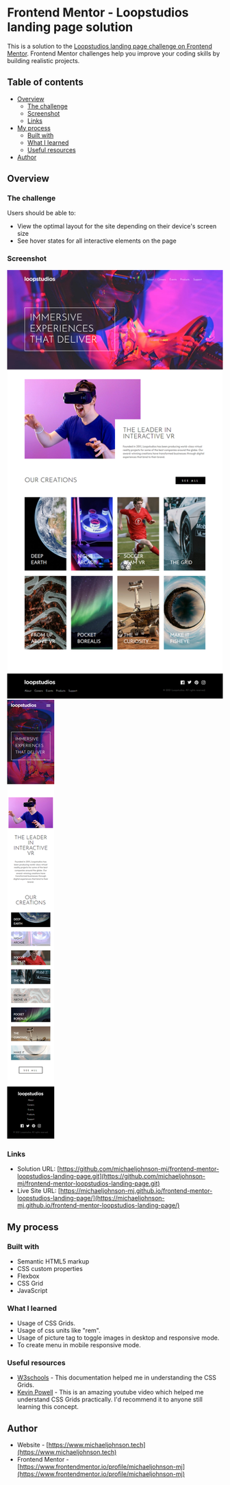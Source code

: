 # Frontend Mentor - Loopstudios landing page solution

This is a solution to the [Loopstudios landing page challenge on Frontend Mentor](https://www.frontendmentor.io/challenges/loopstudios-landing-page-N88J5Onjw). Frontend Mentor challenges help you improve your coding skills by building realistic projects.

## Table of contents

- [Overview](#overview)
  - [The challenge](#the-challenge)
  - [Screenshot](#screenshot)
  - [Links](#links)
- [My process](#my-process)
  - [Built with](#built-with)
  - [What I learned](#what-i-learned)
  - [Useful resources](#useful-resources)
- [Author](#author)

## Overview

### The challenge

Users should be able to:

- View the optimal layout for the site depending on their device's screen size
- See hover states for all interactive elements on the page

### Screenshot

![](./screenshots/screenshot-web.png)
![](./screenshots/screenshot-mobile.png)

### Links

- Solution URL: [https://github.com/michaeljohnson-mj/frontend-mentor-loopstudios-landing-page.git](https://github.com/michaeljohnson-mj/frontend-mentor-loopstudios-landing-page.git)
- Live Site URL: [https://michaeljohnson-mj.github.io/frontend-mentor-loopstudios-landing-page/](https://michaeljohnson-mj.github.io/frontend-mentor-loopstudios-landing-page/)

## My process

### Built with

- Semantic HTML5 markup
- CSS custom properties
- Flexbox
- CSS Grid
- JavaScript

### What I learned

- Usage of CSS Grids.
- Usage of css units like "rem".
- Usage of picture tag to toggle images in desktop and responsive mode.
- To create menu in mobile responsive mode.

### Useful resources

- [W3schools](https://www.w3schools.com/css/css_grid.asp) - This documentation helped me in understanding the CSS Grids.
- [Kevin Powell](https://youtu.be/rg7Fvvl3taU) - This is an amazing youtube video which helped me understand CSS Grids practically. I'd recommend it to anyone still learning this concept.

## Author

- Website - [https://www.michaeljohnson.tech](https://www.michaeljohnson.tech)
- Frontend Mentor - [https://www.frontendmentor.io/profile/michaeljohnson-mj](https://www.frontendmentor.io/profile/michaeljohnson-mj)
